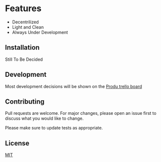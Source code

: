 # Features

 - Decentrilized 
 - Light and Clean
 - Always Under Development

## Installation

Still To Be Decided


## Development 
  Most development decisions will be shown on the [Produ trello board](https://trello.com/b/bKLMEAsr)


## Contributing
Pull requests are welcome. For major changes, please open an issue first to discuss what you would like to change.

Please make sure to update tests as appropriate.

## License
[MIT](https://choosealicense.com/licenses/mit/)
